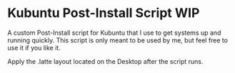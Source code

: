 # Kubuntu Post-Install Script WIP
A custom Post-Install script for Kubuntu that I use to get systems up and running quickly.
This script is only meant to be used by me, but feel free to use it if you like it.

Apply the .latte layout located on the Desktop after the script runs.
